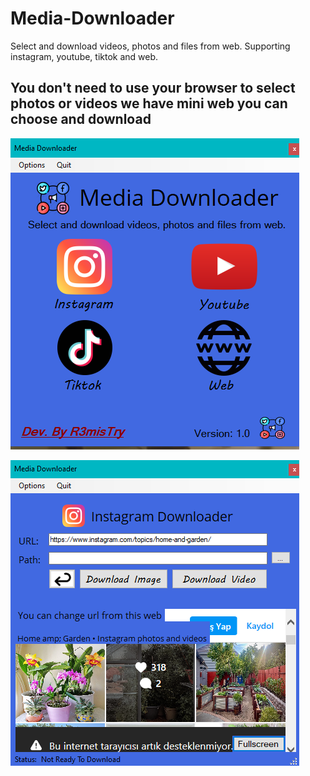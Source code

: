 # Media-Downloader
Select and download videos, photos and files from web. Supporting instagram, youtube, tiktok and web.

## You don't need to use your browser to select photos or videos we have mini web you can choose and download

![](Pictures/preview1.png)

![](Pictures/preview2.png)
